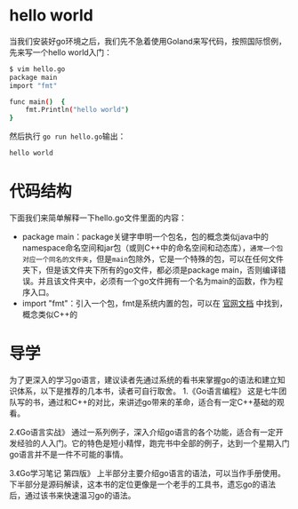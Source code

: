 # hello world

当我们安装好go环境之后，我们先不急着使用Goland来写代码，按照国际惯例，先来写一个hello world入门：
```bash
$ vim hello.go
package main
import "fmt"

func main()  {
	fmt.Println("hello world")
}
```

然后执行 `go run hello.go`输出：

```bash
hello world
```

# 代码结构

下面我们来简单解释一下hello.go文件里面的内容：

- package main：package关键字申明一个包名，包的概念类似java中的namespace命名空间和jar包（或则C++中的命名空间和动态库），`通常一个包对应一个同名的文件夹`，但是`main`包除外，它是一个特殊的包，可以在任何文件夹下，但是该文件夹下所有的go文件，都必须是package main，否则编译错误。并且该文件夹中，必须有一个go文件拥有一个名为main的函数，作为程序入口。
- import "fmt"：引入一个包，fmt是系统内置的包，可以在 [官网文档](https://golang.google.cn/pkg/) 中找到，概念类似C++的


# 导学

为了更深入的学习go语言，建议读者先通过系统的看书来掌握go的语法和建立知识体系，以下是推荐的几本书，读者可自行取舍。
1.《Go语言编程》
这是七牛团队写的书，通过和C++的对比，来讲述go带来的革命，适合有一定C++基础的观看。

2.《Go语言实战》
通过一系列例子，深入介绍go语言的各个功能，适合有一定开发经验的人入门。它的特色是短小精悍，跑完书中全部的例子，达到一个星期入门go语言并不是一件不可能的事情。

3.《Go学习笔记 第四版》
上半部分主要介绍go语言的语法，可以当作手册使用。下半部分是源码解读，这本书的定位更像是一个老手的工具书，遗忘go的语法后，通过该书来快速温习go的语法。